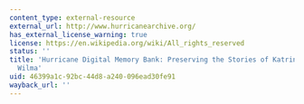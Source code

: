 ```yaml
---
content_type: external-resource
external_url: http://www.hurricanearchive.org/
has_external_license_warning: true
license: https://en.wikipedia.org/wiki/All_rights_reserved
status: ''
title: 'Hurricane Digital Memory Bank: Preserving the Stories of Katrina, Rita, and
  Wilma'
uid: 46399a1c-92bc-44d8-a240-096ead30fe91
wayback_url: ''
---
```

